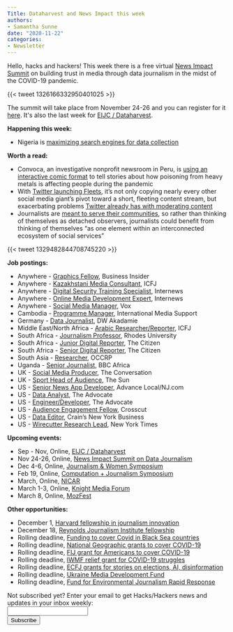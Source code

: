 ```yaml
---
Title: Dataharvest and News Impact this week
authors: 
- Samantha Sunne
date: "2020-11-22" 
categories: 
- Newsletter
---
```


Hello, hacks and hackers! This week there is a free virtual [News Impact Summit](https://newsimpact.io/summits/news-impact-summit-online-data) on building trust in media through data journalism in the midst of the COVID-19 pandemic.

{{< tweet 1326166332950401025 >}}

The summit will take place from November 24-26 and you can register for it [here](https://newsimpact.io/summits/news-impact-summit-online-data#programme). It's also the last week for [EIJC / Dataharvest](https://dataharvest.eu/).

**Happening this week:**



*   Nigeria is [maximizing search engines for data collection](https://www.facebook.com/events/3597749846942240)

**Worth a read:**



*   Convoca, an investigative nonprofit newsroom in Peru, is [using an interactive comic format](https://gijn.org/2020/11/16/comic-journalism/) to tell stories about how poisoning from heavy metals is affecting people during the pandemic
*   With [Twitter launching Fleets](https://blog.twitter.com/en_us/topics/product/2020/introducing-fleets-new-way-to-join-the-conversation.html), it’s not only copying nearly every other social media giant’s pivot toward a short, fleeting content stream, but exacerbating problems [Twitter already has with moderating content](https://www.businessinsider.com/twitter-fleets-social-media-innovation-dead-instagram-facebook-snapchat-2020-11)
*   Journalists are [meant to serve their communities](https://www.cjr.org/special_report/the-power-of-community-journalism.php), so rather than thinking of themselves as detached observers, journalists could benefit from thinking of themselves “as one element within an interconnected ecosystem of social services”

{{< tweet 1329482844708745220 >}}

**Job postings:**



*   Anywhere - [Graphics Fellow](https://www.linkedin.com/jobs/view/2274714742/?capColoOverride=true), Business Insider
*   Anywhere - [Kazakhstani Media Consultant](https://www.icfj.org/about/jobs/media-consultant), ICFJ
*   Anywhere - [Digital Security Training Specialist](https://phf.tbe.taleo.net/phf04/ats/careers/v2/viewRequisition?org=INTERNEWS&cws=38&rid=1283), Internews
*   Anywhere - [Online Media Development Expert](https://phf.tbe.taleo.net/phf04/ats/careers/v2/viewRequisition?org=INTERNEWS&cws=38&rid=1281), Internews
*   Anywhere - [Social Media Manager](https://boards.greenhouse.io/voxmedia/jobs/2445242?gh_jid=2445242&gh_src=ef61caaa1us), Vox
*   Cambodia - [Programme Manager](https://candidate.hr-manager.net/ApplicationInit.aspx/?cid=1825&departmentId=18958&ProjectId=143662&MediaId=5&SkipAdvertisement=false), International Media Support
*   Germany - [Data Journalist](https://recruitingapp-5401.de.umantis.com/Vacancies/958/Description/2), DW Akadamie
*   Middle East/North Africa - [Arabic Researcher/Reporter](https://www.icfj.org/about/jobs/ijnet-arabic-researcher-reporter), ICFJ
*   South Africa - [Journalism Professor](https://journalism.co.za/rhodes-universitys-school-of-journalism-and-media-studies-seeks-associate-professor-senior-lecturer-lecturer-levels/), Rhodes University
*   South Africa - [Junior Digital Reporter](https://journalism.co.za/the-citizen-seeks-junior-digital-reporter/), The Citizen
*   South Africa - [Senior Digital Reporter](https://journalism.co.za/the-citizen-seeks-a-senior-digital-reporter/), The Citizen
*   South Asia - [Researcher](https://www.occrp.org/en/occrp-jobs/south-asia-researcher), OCCRP
*   Uganda - [Senior Journalist](https://careerssearch.bbc.co.uk/jobs/job/Senior-Journalist-BBC-Africa-Uganda/51106), BBC Africa
*   UK - [Social Media Producer](https://www.cisionjobs.co.uk/job/102415/the-conversation-social-media-producer/?deviceType=Desktop&TrackID=1), The Conversation
*   UK - [Sport Head of Audience](https://www.cisionjobs.co.uk/job/102403/the-sun-sport-head-of-audience-online/?deviceType=Desktop&TrackID=1), The Sun
*   US - [Senior News App Developer](https://www.ire.org/archives/jobs/job/sr-news-app-designer), Advance Local/NJ.com
*   US - [Data Analyst](https://workforcenow.adp.com/mascsr/default/mdf/recruitment/recruitment.html?cid=5435dcca-10a4-4d70-a522-64e8ecfa3a7d&ccId=19000101_000001&jobId=399085&lang=en_US&source=TW), The Advocate
*   US - [Engineer/Developer](https://twitter.com/Kyle_Whitfield/status/1329060332409675776), The Advocate
*   US - [Audience Engagement Fellow](https://careers.journalists.org/jobs/14120103/emerging-journalist-fellow-audience-engagement), Crosscut
*   US - [Data Editor](https://talkingbiznews.com/biz-news-help-wanted/crains-new-york-business-seeks-a-data-editor/), Crain’s New York Business
*   US - [Wirecutter Research Lead](https://nytimes.wd5.myworkdayjobs.com/en-US/NYT/job/New-York-NY/Research-Lead--Wirecutter_REQ-008362-1), New York Times

**Upcoming events:**



*   Sep - Nov, Online, [EIJC / Dataharvest](https://dataharvest.eu/)
*   Nov 24-26, Online, [News Impact Summit on Data Journalism](https://newsimpact.io/summits/news-impact-summit-online-data)
*   Dec 4-6, Online, [Journalism & Women Symposium](https://jaws.org/conference/)
*   Feb 19, Online, [Computation + Journalism Symposium](https://cj2020.northeastern.edu/)
*   March, Online, [NICAR](https://ire.org/archives/43978)
*   March 1-3, Online, [Knight Media Forum](https://mailchi.mp/knightfoundation/news-and-updates-from-knight-foundation-911zm2i9qe-848606?e=803088a103)
*   March 8, Online, [MozFest](https://www.mozillafestival.org/en/)

**Other opportunities:**



*   December 1, [Harvard fellowship in journalism innovation](https://nieman.harvard.edu/fellowships/nieman-berkman-fellowship-in-journalism-innovation-2/)
*   December 18, [Reynolds Journalism Institute fellowship](https://www.rjionline.org/fellowships)
*   Rolling deadline, [Funding to cover Covid in Black Sea countries](https://www.gmfus.org/program/black-sea-trust-regional-cooperation)
*   Rolling deadline, [National Geographic grants to cover COVID-19](https://twitter.com/BradfordPearson/status/1243680491208925184?s=19)
*   Rolling deadline, [FIJ grant for Americans to cover COVID-19](https://investigate.submittable.com/submit/163797/coronavirus-rolling-grant-for-u-s-freelancers)
*   Rolling deadline, [IWMF relief grant for COVID-19 struggles](https://iwmf.submittable.com/submit/41e7f7ce-db40-4ff6-873f-e24450e27497/journalism-relief-fund-english)
*   Rolling deadline, [ECFJ grants for stories on elections, AI, disinformation](https://www.eyebeam.org/eyebeam-center-for-the-future-of-journalism/)
*   Rolling deadline, [Ukraine Media Development Fund](http://ijnet.org/en/opportunities/media-development-grants-available-ukraine)
*   Rolling deadline, [Fund for Environmental Journalism Rapid Response](https://www.sej.org/initiatives/fund-for-environmental-journalism)

<div id="mc_embed_signup"><form id="mc-embedded-subscribe-form" class="validate" action="//hackshackers.us1.list-manage.com/subscribe/post?u=c56f2e53d5ed6ef87f8aaa75c&amp;id=fb2bc6f10b" method="post" name="mc-embedded-subscribe-form" novalidate="" target="_blank">

<div id="mc_embed_signup_scroll">

<div class="mc-field-group"><label for="mce-EMAIL">Not subscribed yet? Enter your email to get Hacks/Hackers news and updates in your inbox weekly:  </label></div>

<div class="mc-field-group"><input id="mce-EMAIL" class="required email" name="EMAIL" type="email" value="" /></div>

<!-- real people should not fill this in and expect good things - do not remove this or risk form bot signups-->

<div style="position: absolute; left: -5000px;"><input tabindex="-1" name="b_c56f2e53d5ed6ef87f8aaa75c_fb2bc6f10b" type="text" value="" /></div>

<div class="clear"><input id="mc-embedded-subscribe" class="button" name="subscribe" type="submit" value="Subscribe" /></div>

</div>

</form></div>

<!--End mc_embed_signup-->

<meta name="twitter:card" content="summary">

<meta name="twitter:image:src" content="https://hackshackers.com/content-images/about/hackshackers_logomark.png">
